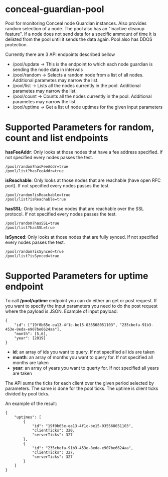 # conceal-guardian-pool

Pool for monitoring Conceal node Guardian instances. Also provides random selection of a node.
The pool also has an "inactive cleanup feature". If a node does not send data for a specific ammount of time it is delisted from the pool until it sends the data again. Pool also has DDOS protection.

Currently there are 3 API endpoints described bellow

* /pool/update -> This is the endpoint to which each node guardian is sending the node data in intervals
* /pool/random -> Selects a random node from a list of all nodes. Additional parametes may narrow the list.
* /pool/list -> Lists all the nodes currently in the pool. Additional parametes may narrow the list.
* /pool/count -> Counts all the nodes currently in the pool. Additional parametes may narrow the list.
* /pool/uptime -> Get a list uf node uptimes for the given input parameters

# Supported Parameters for random, count and list endpoints

**hasFeeAddr**: Only looks at those nodes that have a fee address specified. If not specified every nodes passes the test.

```
/pool/random?hasFeeAddr=true
/pool/list?hasFeeAddr=true

```

**isReachable**:  Only looks at those nodes that are reachable (have open RFC port). If not specified every nodes passes the test.

```
/pool/random?isReachable=true
/pool/list?isReachable=true
```

**hasSSL**:  Only looks at those nodes that are reachable over the SSL protocol. If not specified every nodes passes the test.

```
/pool/random?hasSSL=true
/pool/list?hasSSL=true
```

**isSynced**:  Only looks at those nodes that are fully synced. If not specified every nodes passes the test.

```
/pool/random?isSynced=true
/pool/list?isSynced=true
```

# Supported Parameters for uptime endpoint

To call **/pool/uptime** endpoint you can do either an get or post request. If you want to specify the input parameters you need to do the post request where the payload is JSON. Example of input payload:

```
{
	"id": ["19f0b65e-ea13-4f1c-be15-035568051103", "235cbefa-91b3-453e-8eda-e907be6624aa"],
  	"month": [5,6],
  	"year": [2019]
}
```

* **id**: an array of ids you want to query. If not specified all ids are taken
* **month**: an array of months you want to query for. If not specified all months are taken
* **year**: an array of years you want to querty for. If not specified all years are taken

The API sums the ticks for each client over the given period selected by parameters. The same is done for the pool ticks. The uptime is client ticks divided by pool ticks.

An example of the result:

```
{
    "uptimes": [
        {
            "id": "19f0b65e-ea13-4f1c-be15-035568051103",
            "clientTicks": 320,
            "serverTicks": 327
        },
        {
            "id": "235cbefa-91b3-453e-8eda-e907be6624aa",
            "clientTicks": 327,
            "serverTicks": 327
        }
    ]
}
```


